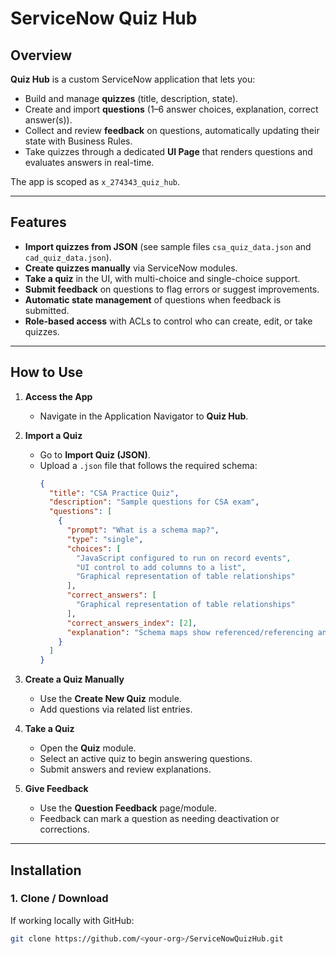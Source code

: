 # ServiceNow Quiz Hub

## Overview
**Quiz Hub** is a custom ServiceNow application that lets you:
- Build and manage **quizzes** (title, description, state).
- Create and import **questions** (1–6 answer choices, explanation, correct answer(s)).
- Collect and review **feedback** on questions, automatically updating their state with Business Rules.
- Take quizzes through a dedicated **UI Page** that renders questions and evaluates answers in real-time.

The app is scoped as `x_274343_quiz_hub`.

---

## Features
- **Import quizzes from JSON** (see sample files `csa_quiz_data.json` and `cad_quiz_data.json`).
- **Create quizzes manually** via ServiceNow modules.
- **Take a quiz** in the UI, with multi-choice and single-choice support.
- **Submit feedback** on questions to flag errors or suggest improvements.
- **Automatic state management** of questions when feedback is submitted.
- **Role-based access** with ACLs to control who can create, edit, or take quizzes.

---

## How to Use

1. **Access the App**
   - Navigate in the Application Navigator to **Quiz Hub**.

2. **Import a Quiz**
   - Go to **Import Quiz (JSON)**.
   - Upload a `.json` file that follows the required schema:
     ```json
     {
       "title": "CSA Practice Quiz",
       "description": "Sample questions for CSA exam",
       "questions": [
         {
           "prompt": "What is a schema map?",
           "type": "single",
           "choices": [
             "JavaScript configured to run on record events",
             "UI control to add columns to a list",
             "Graphical representation of table relationships"
           ],
           "correct_answers": [
             "Graphical representation of table relationships"
           ],
           "correct_answers_index": [2],
           "explanation": "Schema maps show referenced/referencing and extended/parent table relationships."
         }
       ]
     }
     ```

3. **Create a Quiz Manually**
   - Use the **Create New Quiz** module.
   - Add questions via related list entries.

4. **Take a Quiz**
   - Open the **Quiz** module.
   - Select an active quiz to begin answering questions.
   - Submit answers and review explanations.

5. **Give Feedback**
   - Use the **Question Feedback** page/module.
   - Feedback can mark a question as needing deactivation or corrections.

---

## Installation

### 1. Clone / Download
If working locally with GitHub:
```bash
git clone https://github.com/<your-org>/ServiceNowQuizHub.git

